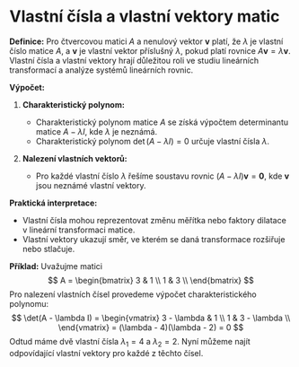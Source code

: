 # Vlastní čísla a vlastní vektory matic

**Definice:**
Pro čtvercovou matici $A$ a nenulový vektor $\mathbf{v}$ platí, že $\lambda$ je vlastní číslo matice $A$, a $\mathbf{v}$ je vlastní vektor příslušný $\lambda$, pokud platí rovnice $A\mathbf{v} = \lambda\mathbf{v}$. Vlastní čísla a vlastní vektory hrají důležitou roli ve studiu lineárních transformací a analýze systémů lineárních rovnic.

**Výpočet:**
1. **Charakteristický polynom:**
   - Charakteristický polynom matice $A$ se získá výpočtem determinantu matice $A - \lambda I$, kde $\lambda$ je neznámá.
   - Charakteristický polynom $\det(A - \lambda I) = 0$ určuje vlastní čísla $\lambda$.

2. **Nalezení vlastních vektorů:**
   - Pro každé vlastní číslo $\lambda$ řešíme soustavu rovnic $(A - \lambda I)\mathbf{v} = \mathbf{0}$, kde $\mathbf{v}$ jsou neznámé vlastní vektory.

**Praktická interpretace:**
- Vlastní čísla mohou reprezentovat změnu měřítka nebo faktory dilatace v lineární transformaci matice.
- Vlastní vektory ukazují směr, ve kterém se daná transformace rozšiřuje nebo stlačuje.

**Příklad:**
Uvažujme matici
$$
A = \begin{bmatrix}
3 & 1 \\
1 & 3 \\
\end{bmatrix}
$$
Pro nalezení vlastních čísel provedeme výpočet charakteristického polynomu:
$$
\det(A - \lambda I) = \begin{vmatrix}
3 - \lambda & 1 \\
1 & 3 - \lambda \\
\end{vmatrix} = (\lambda - 4)(\lambda - 2) = 0
$$
Odtud máme dvě vlastní čísla $\lambda_1 = 4$ a $\lambda_2 = 2$. Nyní můžeme najít odpovídající vlastní vektory pro každé z těchto čísel.
